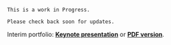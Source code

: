 ```
This is a work in Progress.
```
````
Please check back soon for updates.
````
Interim portfolio: <a href="/content/mike-long-portfolio-presentation.key" style="text-decoration:underline; font-weight: bold;">Keynote presentation</a> or <a href="/content/mike-long-portfolio-presentation.pdf" style="text-decoration:underline; font-weight: bold;">PDF version</a>.
